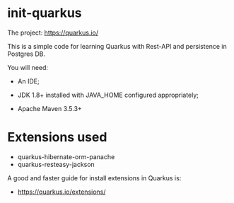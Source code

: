 # init-quarkus

The project: https://quarkus.io/

This is a simple code for learning Quarkus with Rest-API and persistence in Postgres DB.

You will need:

- An IDE;

- JDK 1.8+ installed with JAVA_HOME configured appropriately;

- Apache Maven 3.5.3+

# Extensions used

- quarkus-hibernate-orm-panache
- quarkus-resteasy-jackson

A good and faster guide for install extensions in Quarkus is:
- https://quarkus.io/extensions/
